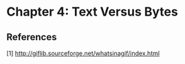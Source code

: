 # Chapter 4: Text Versus Bytes



## References
[1] http://giflib.sourceforge.net/whatsinagif/index.html
